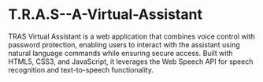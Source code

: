 # T.R.A.S--A-Virtual-Assistant
TRAS Virtual Assistant is a web application that combines voice control with password protection, enabling users to interact with the assistant using natural language commands while ensuring secure access. Built with HTML5, CSS3, and JavaScript, it leverages the Web Speech API for speech recognition and text-to-speech functionality. 
